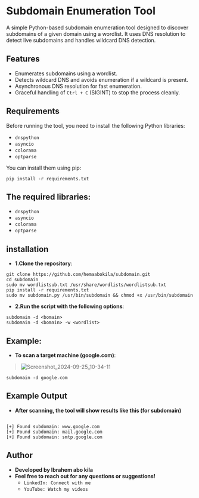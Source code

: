 # Subdomain Enumeration Tool

A simple Python-based subdomain enumeration tool designed to discover subdomains of a given domain using a wordlist. It uses DNS resolution to detect live subdomains and handles wildcard DNS detection.

## Features
- Enumerates subdomains using a wordlist.
- Detects wildcard DNS and avoids enumeration if a wildcard is present.
- Asynchronous DNS resolution for fast enumeration.
- Graceful handling of `Ctrl + C` (SIGINT) to stop the process cleanly.

## Requirements

Before running the tool, you need to install the following Python libraries:

- `dnspython`
- `asyncio`
- `colorama`
- `optparse`

You can install them using pip:

```
pip install -r requirements.txt
```
## The required libraries:

- `dnspython`
- `asyncio`
- `colorama`
- `optparse`
## installation
- **1.Clone the repository**:
```
git clone https://github.com/hemaabokila/subdomain.git
cd subdomain
sudo mv wordlistsub.txt /usr/share/wordlists/wordlistsub.txt
pip install -r requirements.txt
sudo mv subdomain.py /usr/bin/subdomain && chmod +x /usr/bin/subdomain
```
- **2.Run the script with the following options**:
```
subdomain -d <bomain>
subdomain -d <bomain> -w <wordlist>

```


## Example:
- **To scan a target machine (google.com)**:

> ![Screenshot_2024-09-25_10-34-11](https://github.com/user-attachments/assets/8390a947-a6d6-4d47-a6e7-9d16acbfcfef)

```
subdomain -d google.com
```

## Example Output
- **After scanning, the tool will show results like this (for subdomain)**
```
    
[+] Found subdomain: www.google.com
[+] Found subdomain: mail.google.com
[+] Found subdomain: smtp.google.com
```

## Author
- **Developed by Ibrahem abo kila**
- **Feel free to reach out for any questions or suggestions!**
  - `LinkedIn: Connect with me`
  - `YouTube: Watch my videos`





